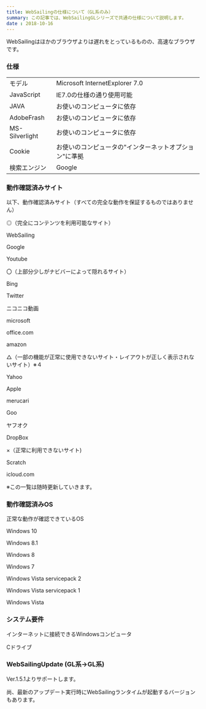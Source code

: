 ```yaml
---
title: WebSailingの仕様について（GL系のみ）
summary: この記事では、WebSailingGLシリーズで共通の仕様について説明します。
date : 2018-10-16
---
```

WebSailingはほかのブラウザよりは遅れをとっているものの、高速なブラウザです。

### 仕様

| | |
|---|---|
|モデル|Microsoft InternetExplorer 7.0|
|JavaScript|IE7.0の仕様の通り使用可能|
|JAVA|お使いのコンピュータに依存|
|AdobeFrash|お使いのコンピュータに依存|
|MS-Silverlight|お使いのコンピュータに依存|
|Cookie|お使いのコンピュータの"インターネットオプション"に準拠|
|検索エンジン|Google|

### 動作確認済みサイト
以下、動作確認済みサイト（すべての完全な動作を保証するものではありません）

◎（完全にコンテンツを利用可能なサイト）

WebSailing

Google

Youtube



〇（上部分少しがナビバーによって隠れるサイト）

Bing

Twitter

ニコニコ動画

microsoft

office.com

amazon



△（一部の機能が正常に使用できないサイト・レイアウトが正しく表示されないサイト）※４

Yahoo

Apple

merucari

Goo

ヤフオク

DropBox

×（正常に利用できないサイト)

Scratch

icloud.com



※この一覧は随時更新していきます。

### 動作確認済みOS

正常な動作が確認できているOS

Windows 10

Windows 8.1

Windows 8

Windows 7

Windows Vista servicepack 2

Windows Vista servicepack 1

Windows Vista

### システム要件

インターネットに接続できるWindowsコンピュータ

Cドライブ


### WebSailingUpdate (GL系→GL系)

Ver.1.5.1よりサポートします。

尚、最新のアップデート実行時にWebSailingランタイムが起動するバージョンもあります。